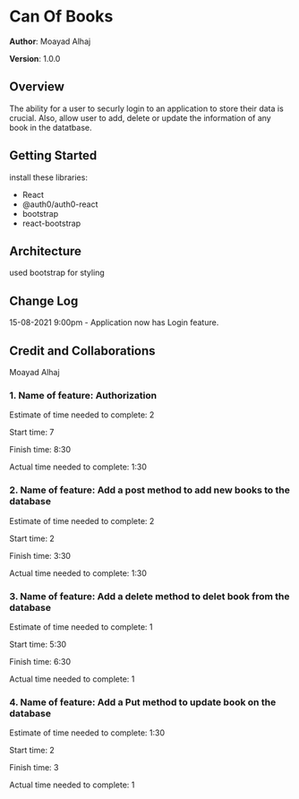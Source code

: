 # Can Of Books

**Author**: Moayad Alhaj

**Version**: 1.0.0

## Overview

The ability for a user to securly login to an application to store their data is crucial. Also, allow user to add, delete or update the information of any book in the datatbase.

## Getting Started

install these libraries:

- React
- @auth0/auth0-react
- bootstrap
- react-bootstrap

## Architecture

used bootstrap for styling

## Change Log

15-08-2021 9:00pm - Application now has Login feature.

## Credit and Collaborations

Moayad Alhaj

### 1. Name of feature: Authorization

Estimate of time needed to complete: 2

Start time: 7

Finish time: 8:30

Actual time needed to complete: 1:30

### 2. Name of feature: Add a post method to add new books to the database

Estimate of time needed to complete: 2

Start time: 2

Finish time: 3:30

Actual time needed to complete: 1:30

### 3. Name of feature: Add a delete method to delet book from the database

Estimate of time needed to complete: 1

Start time: 5:30

Finish time: 6:30

Actual time needed to complete: 1

### 4. Name of feature: Add a Put method to update book on the database

Estimate of time needed to complete: 1:30

Start time: 2

Finish time: 3

Actual time needed to complete: 1
